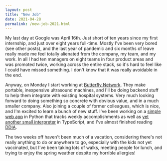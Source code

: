 ```yaml
---
layout: post
title: "New Job"
date: 2021-04-28
permalink: /new-job-2021.html
---
```


My last day at Google was April 16th. Just short of ten years since my first internship, and just over eight years full-time. Mostly I've been very bored (see other posts), and the last year of pandemic and six months of leave really made me feel totally alienated from the company, my team, and my work. In all I had ten managers on eight teams in four product areas and was promoted twice, working across the entire stack, so it's hard to feel like I could have missed something. I don't know that it was really avoidable in the end.

Anyway, on Monday I start working at [Butterfly Network](https://www.butterflynetwork.com). They make portable, inexpensive ultrasound machines, and I'll be doing backend stuff to help them integrate with existing hospital systems. Very much looking forward to doing something so concrete with obvious value, and in a much smaller company. Also joining a couple of former colleagues, which is nice, and I'm excited to learn a bunch of new stuff. I've been working on a [simple web app](https://github.com/dhconnelly/lastweek) in Python that tracks weekly accomplishments as well as [yet another small interpreter](https://github.com/dhconnelly/parents) in TypeScript, and I've almost finished reading [DDIA](https://dataintensive.net).

The two weeks off haven't been much of a vacation, considering there's not really anything to do or anywhere to go, especially with the kids not yet vaccinated, but I've been taking lots of walks, meeting people for lunch, and trying to enjoy the spring weather despite my horrible allergies!
